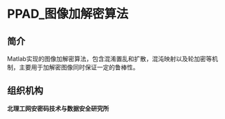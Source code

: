 # PPAD_图像加解密算法
## 简介
Matlab实现的图像加解密算法，包含混淆置乱和扩散，混沌映射以及轮加密等机制，主要用于加解密图像同时保证一定的鲁棒性。
## 组织机构
**北理工网安密码技术与数据安全研究所**
